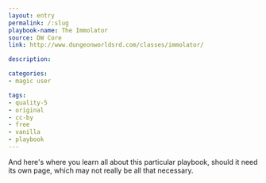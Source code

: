 ```yaml
---
layout: entry
permalink: /:slug
playbook-name: The Immolator
source: DW Core
link: http://www.dungeonworldsrd.com/classes/immolator/

description:

categories:
- magic user

tags:
- quality-5
- original
- cc-by
- free
- vanilla
- playbook
---
```


And here's where you learn all about this particular playbook, should it need its own page, which may not really be all that necessary.
